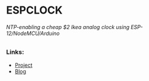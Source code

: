 # ESPCLOCK
###### NTP-enabling a cheap $2 Ikea analog clock using ESP-12/NodeMCU/Arduino

### Links:

* [Project](https://hackaday.io/project/16742-espclock)
* [Blog](https://www.randseq.org/2016/10/hacking-analog-clock-to-sync-with-ntp.html)
